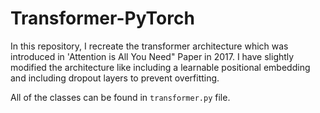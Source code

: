 # Transformer-PyTorch

In this repository, I recreate the transformer architecture which was introduced in 'Attention is All You Need" Paper in 2017. I have slightly modified the architecture like including a learnable positional embedding and including dropout layers to prevent overfitting.


All of the classes can be found in `transformer.py` file. 